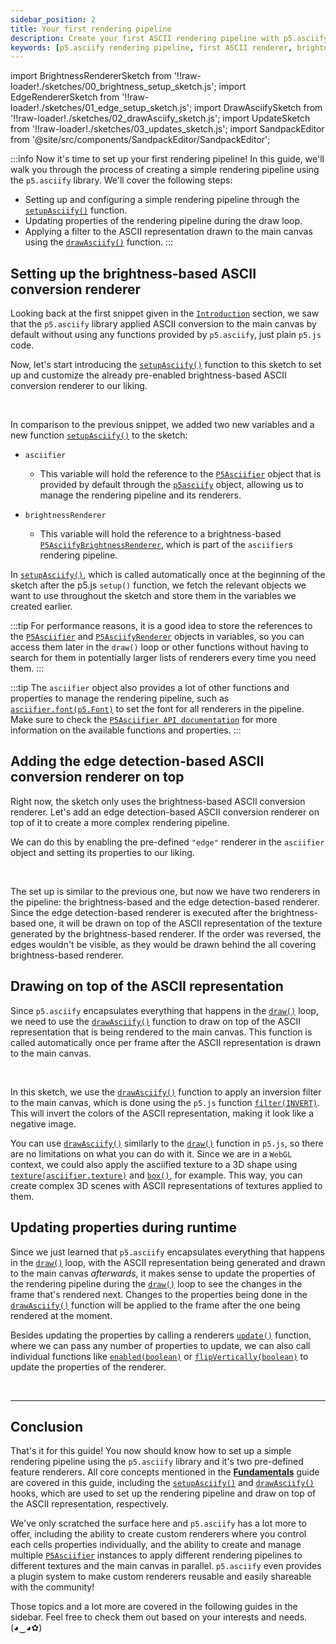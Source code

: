 ```yaml
---
sidebar_position: 2
title: Your first rendering pipeline
description: Create your first ASCII rendering pipeline with p5.asciify. Learn to set up brightness and edge detection renderers, manage the pipeline, update properties during runtime, and draw effects on top of ASCII art.
keywords: [p5.asciify rendering pipeline, first ASCII renderer, brightness renderer, edge detection ASCII, setupAsciify function, drawAsciify tutorial, ASCII pipeline management, renderer configuration, p5.js ASCII tutorial]
---
```


import BrightnessRendererSketch from '!!raw-loader!./sketches/00_brightness_setup_sketch.js';
import EdgeRendererSketch from '!!raw-loader!./sketches/01_edge_setup_sketch.js';
import DrawAsciifySketch from '!!raw-loader!./sketches/02_drawAsciify_sketch.js';
import UpdateSketch from '!!raw-loader!./sketches/03_updates_sketch.js';
import SandpackEditor from '@site/src/components/SandpackEditor/SandpackEditor';

:::info
Now it's time to set up your first rendering pipeline! In this guide, we'll walk you through the process of creating a simple rendering pipeline using the `p5.asciify` library. We'll cover the following steps:
- Setting up and configuring a simple rendering pipeline through the [`setupAsciify()`](../api/interfaces/P5AsciifyExtensions#setupasciify) function.
- Updating properties of the rendering pipeline during the draw loop.
- Applying a filter to the ASCII representation drawn to the main canvas using the [`drawAsciify()`](../api/interfaces/P5AsciifyExtensions#drawasciify) function.
:::

## Setting up the brightness-based ASCII conversion renderer

Looking back at the first snippet given in the [`Introduction`](../intro) section, we saw that the `p5.asciify` library applied ASCII conversion to the main canvas by default without using any functions provided by `p5.asciify`, just plain `p5.js` code.

Now, let's start introducing the [`setupAsciify()`](../api/interfaces/P5AsciifyExtensions#setupasciify) function to this sketch to set up and customize the already pre-enabled brightness-based ASCII conversion renderer to our liking.

<SandpackEditor
  sketch={BrightnessRendererSketch}
  template="static"
/>

<br />

In comparison to the previous snippet, we added two new variables and a new function [`setupAsciify()`](../api/interfaces/P5AsciifyExtensions#setupasciify) to the sketch:
- `asciifier`
    - This variable will hold the reference to the [`P5Asciifier`](../api/classes/P5Asciifier) object that is provided by default through the [`p5asciify`](../api/variables/p5asciify) object, allowing us to manage the rendering pipeline and its renderers.

- `brightnessRenderer`
    - This variable will hold the reference to a brightness-based [`P5AsciifyBrightnessRenderer`](../api/p5.asciify/namespaces/renderers/namespaces/renderer2d/namespaces/feature/classes/P5AsciifyBrightnessRenderer), which is part of the `asciifier`s rendering pipeline.

In [`setupAsciify()`](../api/interfaces/P5AsciifyExtensions#setupasciify), which is called automatically once at the beginning of the sketch after the p5.js `setup()` function, we fetch the relevant objects we want to use throughout the sketch and store them in the variables we created earlier.

:::tip
For performance reasons, it is a good idea to store the references to the [`P5Asciifier`](../api/classes/P5Asciifier) and [`P5AsciifyRenderer`](../api/p5.asciify/namespaces/renderers/classes/P5AsciifyRenderer) objects in variables, so you can access them later in the `draw()` loop or other functions without having to search for them in potentially larger lists of renderers every time you need them.
:::

:::tip
The `asciifier` object also provides a lot of other functions and properties to manage the rendering pipeline, such as [`asciifier.font(p5.Font)`](../api/classes/P5Asciifier#font) to set the font for all renderers in the pipeline. Make sure to check the [`P5Asciifier API documentation`](../api/) for more information on the available functions and properties.
:::

## Adding the edge detection-based ASCII conversion renderer on top

Right now, the sketch only uses the brightness-based ASCII conversion renderer. Let's add an edge detection-based ASCII conversion renderer on top of it to create a more complex rendering pipeline.

We can do this by enabling the pre-defined `"edge"` renderer in the `asciifier` object and setting its properties to our liking.

<SandpackEditor
  sketch={EdgeRendererSketch}
  template="static"
/>

<br />

The set up is similar to the previous one, but now we have two renderers in the pipeline: the brightness-based and the edge detection-based renderer. Since the edge detection-based renderer is executed after the brightness-based one, it will be drawn on top of the ASCII representation of the texture generated by the brightness-based renderer. If the order was reversed, the edges wouldn't be visible, as they would be drawn behind the all covering brightness-based renderer.

## Drawing on top of the ASCII representation

Since `p5.asciify` encapsulates everything that happens in the [`draw()`](https://p5js.org/reference/p5/draw/) loop, we need to use the [`drawAsciify()`](../api/interfaces/P5AsciifyExtensions#drawasciify) function to draw on top of the ASCII representation that is being rendered to the main canvas. This function is called automatically once per frame after the ASCII representation is drawn to the main canvas.

<SandpackEditor
  sketch={DrawAsciifySketch}
  template="static"
/>

<br />

In this sketch, we use the [`drawAsciify()`](../api/interfaces/P5AsciifyExtensions#drawasciify) function to apply an inversion filter to the main canvas, which is done using the `p5.js` function [`filter(INVERT)`](https://p5js.org/reference/p5/filter/). This will invert the colors of the ASCII representation, making it look like a negative image. 

You can use [`drawAsciify()`](../api/interfaces/P5AsciifyExtensions#drawasciify) similarly to the [`draw()`](https://p5js.org/reference/p5/draw/) function in `p5.js`, so there are no limitations on what you can do with it. Since we are in a `WebGL` context, we could also apply the asciified texture to a 3D shape using [`texture(asciifier.texture)`](https://p5js.org/reference/p5/texture/) and [`box()`](https://p5js.org/reference/p5/box/), for example. This way, you can create complex 3D scenes with ASCII representations of textures applied to them.

## Updating properties during runtime

Since we just learned that `p5.asciify` encapsulates everything that happens in the [`draw()`](https://p5js.org/reference/p5/draw/) loop, with the ASCII representation being generated and drawn to the main canvas *afterwards*, it makes sense to update the properties of the rendering pipeline during the [`draw()`](https://p5js.org/reference/p5/draw/) loop to see the changes in the frame that's rendered next. Changes to the properties being done in the [`drawAsciify()`](../api/interfaces/P5AsciifyExtensions#drawasciify) function will be applied to the frame after the one being rendered at the moment.

Besides updating the properties by calling a renderers [`update()`](../api/p5.asciify/namespaces/renderers/classes/P5AsciifyRenderer#update) function, where we can pass any number of properties to update, we can also call individual functions like [`enabled(boolean)`](../api/p5.asciify/namespaces/renderers/classes/P5AsciifyRenderer#enabled) or [`flipVertically(boolean)`](../api/p5.asciify/namespaces/renderers/namespaces/renderer2d/namespaces/feature/classes/P5AsciifyAbstractFeatureRenderer2D#flipvertically) to update the properties of the renderer.

<SandpackEditor
  sketch={UpdateSketch}
  template="static"
/>

<br />

<hr />

## Conclusion

That's it for this guide! You now should know how to set up a simple rendering pipeline using the `p5.asciify` library and it's two pre-defined feature renderers. All core concepts mentioned in the [**Fundamentals**](./fundamentals) guide are covered in this guide, including the [`setupAsciify()`](../api/interfaces/P5AsciifyExtensions#setupasciify) and [`drawAsciify()`](../api/interfaces/P5AsciifyExtensions#drawasciify) hooks, which are used to set up the rendering pipeline and draw on top of the ASCII representation, respectively.

We've only scratched the surface here and `p5.asciify` has a lot more to offer, including the ability to create custom renderers where you control each cells properties individually, and the ability to create and manage multiple [`P5Asciifier`](../api/classes/P5Asciifier) instances to apply different rendering pipelines to different textures and the main canvas in parallel. `p5.asciify` even provides a plugin system to make custom renderers reusable and easily shareable with the community!

Those topics and a lot more are covered in the following guides in the sidebar. Feel free to check them out based on your interests and needs. (◕‿◕✿)

